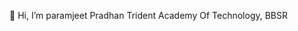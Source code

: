  👋 Hi, I’m paramjeet Pradhan
 Trident Academy Of Technology, BBSR

<!---
paramjeetn/paramjeetn is a ✨ special ✨ repository because its `README.md` (this file) appears on your GitHub profile.
You can click the Preview link to take a look at your changes.
--->
